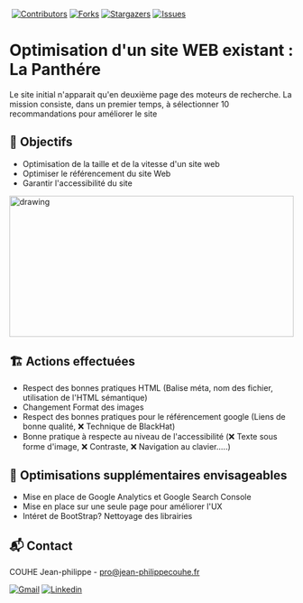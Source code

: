 
﻿
[![Contributors][contributors-shield]][contributors-url] [![Forks][forks-shield]][forks-url] [![Stargazers][stars-shield]][stars-url] [![Issues][issues-shield]][issues-url]

# Optimisation d'un site WEB existant : La Panthére

Le site initial n'apparait qu'en deuxième page des moteurs de recherche. La mission consiste, dans un premier temps, à sélectionner 10 recommandations pour améliorer le site

## 🎯 Objectifs
  - Optimisation de la taille et de la vitesse d'un site web
  - Optimiser le référencement du site Web 
  - Garantir l'accessibilité du site 

<img src="example.jpg" alt="drawing" height="250" width='100%'/>

## 🏗️ Actions effectuées 

  - Respect des bonnes pratiques HTML (Balise méta, nom des fichier, utilisation de l'HTML sémantique)
  - Changement Format des images
  - Respect des bonnes pratiques pour le référencement google (Liens de bonne qualité, ❌ Technique de BlackHat)
  - Bonne pratique à respecte au niveau de l'accessibilité (❌ Texte sous forme d'image, ❌ Contraste, ❌ Navigation au clavier.....)

## 🚀 Optimisations supplémentaires envisageables  
  - Mise en place de Google Analytics et Google Search Console
  - Mise en place sur une seule page pour améliorer l'UX
  - Intéret de BootStrap? Nettoyage des librairies
  
## 📬 Contact 

COUHE Jean-philippe - pro@jean-philippecouhe.fr

[![Gmail](https://img.shields.io/badge/-Gmail-c14438?style=flat&logo=Gmail&logoColor=white)](mailto:pro@jeanphilippecouhe.fr)
[![Linkedin](https://img.shields.io/badge/-LinkedIn-blue?style=flat&logo=Linkedin&logoColor=white)](https://www.linkedin.com/in/jean-philippe-couhe/) 
 
<!-- MARKDOWN LINKS & IMAGES -->
<!-- https://www.markdownguide.org/basic-syntax/#reference-style-links -->
[contributors-shield]: https://img.shields.io/github/contributors/jpcouhe/LaPanthere---Optimisation-SEO.svg?style=flat-square
[contributors-url]: https://github.com/jpcouhe/LaPanthere---Optimisation-SEO/graphs/contributors
[forks-shield]: https://img.shields.io/github/forks/jpcouhe/LaPanthere---Optimisation-SEO.svg?style=flat-square
[forks-url]: https://github.com/jpcouhe/LaPanthere---Optimisation-SEO/network/members
[stars-shield]: https://img.shields.io/github/stars/jpcouhe/LaPanthere---Optimisation-SEO.svg?style=flat-square
[stars-url]: https://github.com/jpcouhe/LaPanthere---Optimisation-SEO/stargazers
[issues-shield]: https://img.shields.io/github/issues/jpcouhe/LaPanthere---Optimisation-SEO.svg?style=flat-square
[issues-url]: https://github.com/jpcouhe/LaPanthere---Optimisation-SEO/issues
[license-shield]: https://img.shields.io/github/license/jpcouhe/LaPanthere---Optimisation-SEO.svg?style=flat-square
[license-url]: https://github.com/jpcouhe/readme-template-/blob/master/LICENSE.txt
[linkedin-shield]: https://img.shields.io/badge/-LinkedIn-black.svg?style=flat-square&logo=linkedin&colorB=555
[linkedin-url]: https://linkedin.com/in/othneildrew
[product-screenshot]: example.jpg
[youtube-screenshot]: youtube.png
